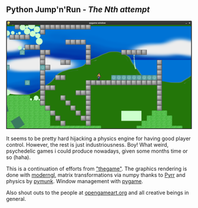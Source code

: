 
## Python Jump'n'Run - *The Nth attempt* 

![screenshot](assets/meta/screenshot-2025-06-30.png)

It seems to be pretty hard hijacking a physics engine for having good player control. 
However, the rest is just industriousness. 
Boy! What weird, psychedelic games i could produce nowadays, given some months time or so (haha).

This is a continuation of efforts from ["thegame"](https://github.com/defgsus/thegame).
The graphics rendering is done with [moderngl](https://github.com/moderngl/moderngl),
matrix transformations via numpy thanks to [Pyrr](https://github.com/adamlwgriffiths/Pyrr)
and physics by [pymunk](https://github.com/viblo/pymunk). 
Window management with [pygame](https://github.com/pygame/pygame).

Also shout outs to the people at [opengameart.org](https://opengameart.org/) 
and all creative beings in general.

